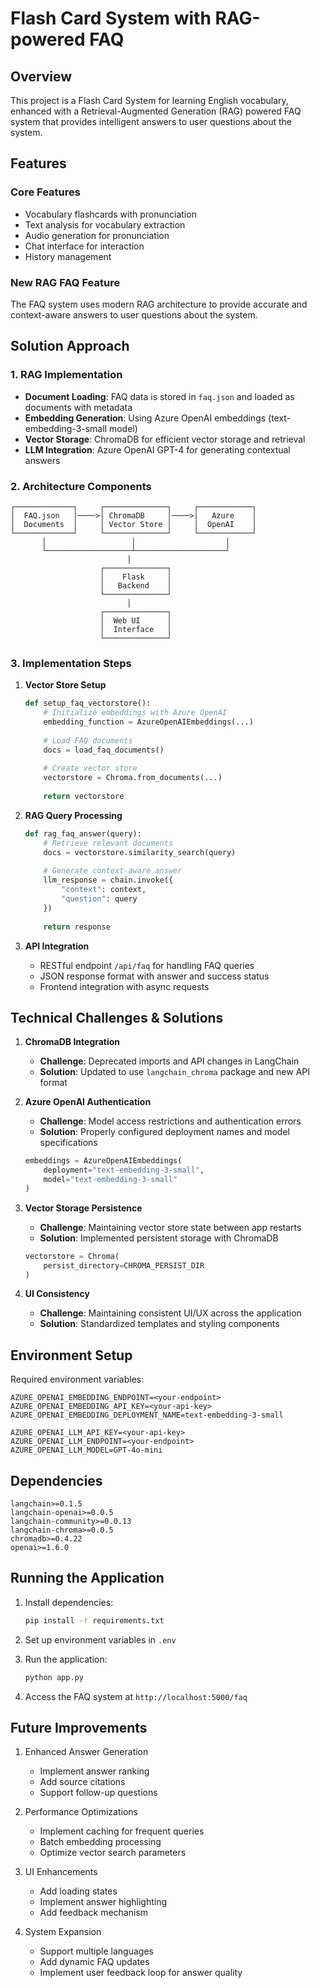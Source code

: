 # Flash Card System with RAG-powered FAQ

## Overview
This project is a Flash Card System for learning English vocabulary, enhanced with a Retrieval-Augmented Generation (RAG) powered FAQ system that provides intelligent answers to user questions about the system.

## Features

### Core Features
- Vocabulary flashcards with pronunciation
- Text analysis for vocabulary extraction
- Audio generation for pronunciation
- Chat interface for interaction
- History management

### New RAG FAQ Feature
The FAQ system uses modern RAG architecture to provide accurate and context-aware answers to user questions about the system.

## Solution Approach

### 1. RAG Implementation
- **Document Loading**: FAQ data is stored in `faq.json` and loaded as documents with metadata
- **Embedding Generation**: Using Azure OpenAI embeddings (text-embedding-3-small model)
- **Vector Storage**: ChromaDB for efficient vector storage and retrieval
- **LLM Integration**: Azure OpenAI GPT-4 for generating contextual answers

### 2. Architecture Components

```
┌─────────────┐     ┌──────────────┐     ┌────────────┐
│  FAQ.json   │────>│ ChromaDB     │────>│   Azure    │
│  Documents  │     │ Vector Store │     │  OpenAI    │
└─────────────┘     └──────────────┘     └────────────┘
       │                   │                    │
       └───────────────────┴────────────────────┘
                          │
                    ┌──────────────┐
                    │    Flask     │
                    │   Backend    │
                    └──────────────┘
                          │
                    ┌──────────────┐
                    │  Web UI      │
                    │  Interface   │
                    └──────────────┘
```

### 3. Implementation Steps

1. **Vector Store Setup**
   ```python
   def setup_faq_vectorstore():
       # Initialize embeddings with Azure OpenAI
       embedding_function = AzureOpenAIEmbeddings(...)
       
       # Load FAQ documents
       docs = load_faq_documents()
       
       # Create vector store
       vectorstore = Chroma.from_documents(...)
       
       return vectorstore
   ```

2. **RAG Query Processing**
   ```python
   def rag_faq_answer(query):
       # Retrieve relevant documents
       docs = vectorstore.similarity_search(query)
       
       # Generate context-aware answer
       llm_response = chain.invoke({
           "context": context,
           "question": query
       })
       
       return response
   ```

3. **API Integration**
   - RESTful endpoint `/api/faq` for handling FAQ queries
   - JSON response format with answer and success status
   - Frontend integration with async requests

## Technical Challenges & Solutions

1. **ChromaDB Integration**
   - **Challenge**: Deprecated imports and API changes in LangChain
   - **Solution**: Updated to use `langchain_chroma` package and new API format

2. **Azure OpenAI Authentication**
   - **Challenge**: Model access restrictions and authentication errors
   - **Solution**: Properly configured deployment names and model specifications
   ```python
   embeddings = AzureOpenAIEmbeddings(
       deployment="text-embedding-3-small",
       model="text-embedding-3-small"
   )
   ```

3. **Vector Storage Persistence**
   - **Challenge**: Maintaining vector store state between app restarts
   - **Solution**: Implemented persistent storage with ChromaDB
   ```python
   vectorstore = Chroma(
       persist_directory=CHROMA_PERSIST_DIR
   )
   ```

4. **UI Consistency**
   - **Challenge**: Maintaining consistent UI/UX across the application
   - **Solution**: Standardized templates and styling components

## Environment Setup

Required environment variables:
```env
AZURE_OPENAI_EMBEDDING_ENDPOINT=<your-endpoint>
AZURE_OPENAI_EMBEDDING_API_KEY=<your-api-key>
AZURE_OPENAI_EMBEDDING_DEPLOYMENT_NAME=text-embedding-3-small

AZURE_OPENAI_LLM_API_KEY=<your-api-key>
AZURE_OPENAI_LLM_ENDPOINT=<your-endpoint>
AZURE_OPENAI_LLM_MODEL=GPT-4o-mini
```

## Dependencies

```plaintext
langchain>=0.1.5
langchain-openai>=0.0.5
langchain-community>=0.0.13
langchain-chroma>=0.0.5
chromadb>=0.4.22
openai>=1.6.0
```

## Running the Application

1. Install dependencies:
   ```bash
   pip install -r requirements.txt
   ```

2. Set up environment variables in `.env`

3. Run the application:
   ```bash
   python app.py
   ```

4. Access the FAQ system at `http://localhost:5000/faq`

## Future Improvements

1. Enhanced Answer Generation
   - Implement answer ranking
   - Add source citations
   - Support follow-up questions

2. Performance Optimizations
   - Implement caching for frequent queries
   - Batch embedding processing
   - Optimize vector search parameters

3. UI Enhancements
   - Add loading states
   - Implement answer highlighting
   - Add feedback mechanism

4. System Expansion
   - Support multiple languages
   - Add dynamic FAQ updates
   - Implement user feedback loop for answer quality
